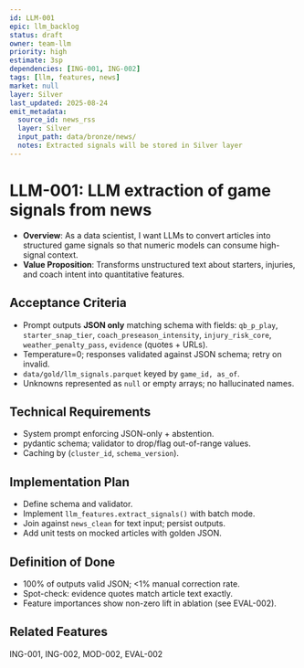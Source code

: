 ```yaml
---
id: LLM-001
epic: llm_backlog
status: draft
owner: team-llm
priority: high
estimate: 3sp
dependencies: [ING-001, ING-002]
tags: [llm, features, news]
market: null
layer: Silver
last_updated: 2025-08-24
emit_metadata:
  source_id: news_rss
  layer: Silver
  input_path: data/bronze/news/
  notes: Extracted signals will be stored in Silver layer
---
```


# LLM-001: LLM extraction of game signals from news

- **Overview**: As a data scientist, I want LLMs to convert articles into structured game signals so that numeric models can consume high-signal context.
- **Value Proposition**: Transforms unstructured text about starters, injuries, and coach intent into quantitative features.

## Acceptance Criteria
- Prompt outputs **JSON only** matching schema with fields: `qb_p_play`, `starter_snap_tier`, `coach_preseason_intensity`, `injury_risk_core`, `weather_penalty_pass`, `evidence` (quotes + URLs).
- Temperature=0; responses validated against JSON schema; retry on invalid.
- `data/gold/llm_signals.parquet` keyed by `game_id, as_of`.
- Unknowns represented as `null` or empty arrays; no hallucinated names.

## Technical Requirements
- System prompt enforcing JSON-only + abstention.
- pydantic schema; validator to drop/flag out-of-range values.
- Caching by (`cluster_id`, `schema_version`).

## Implementation Plan
- Define schema and validator.
- Implement `llm_features.extract_signals()` with batch mode.
- Join against `news_clean` for text input; persist outputs.
- Add unit tests on mocked articles with golden JSON.

## Definition of Done
- 100% of outputs valid JSON; <1% manual correction rate.
- Spot-check: evidence quotes match article text exactly.
- Feature importances show non-zero lift in ablation (see EVAL-002).

## Related Features
ING-001, ING-002, MOD-002, EVAL-002
